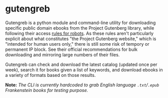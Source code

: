 # gutengreb

Gutengreb is a python module and command-line utility for downloading specific public domain ebooks from the Project Gutenberg library, while following their access [rules for robots](https://www.gutenberg.org/policy/robot_access.html). 
As these rules aren't particularly explicit about what constitutes "the Project Gutenberg website," which is "intended for human users only," there is still some risk of tempory or permanent IP block.
See their official recommendations for bulk downloading and mirroring large numbers of their files.

Gutengreb can check and download the latest catalog (updated once per week), search it for books given a list of keywords, and download ebooks in a variety of formats based on those results.

**Note:** *The CLI is currently hardcoded to grab English language `.txt`/`.epub` Frankenstein books for testing purpose.*